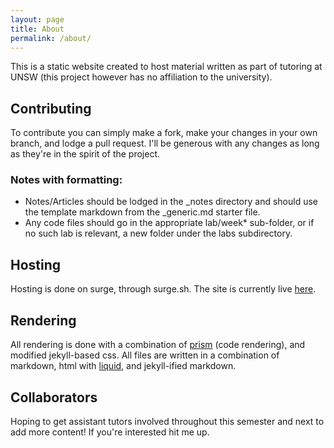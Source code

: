 ```yaml
---
layout: page
title: About
permalink: /about/
---
```


This is a static website created to host material written as part of tutoring at UNSW (this project however has no affiliation to the university).

## Contributing
To contribute you can simply make a fork, make your changes in your own branch, and lodge a pull request. I'll be generous with any changes as long as they're in the spirit of the project.

### Notes with formatting:
* Notes/Articles should be lodged in the \_notes directory and should use the template markdown from the \_generic.md starter file.
* Any code files should go in the appropriate lab/week* sub-folder, or if no such lab is relevant, a new folder under the labs subdirectory.

## Hosting
Hosting is done on surge, through surge.sh. The site is currently live [here](http://unsw-lab.surge.sh/).

## Rendering
All rendering is done with a combination of [prism](https://github.com/PrismJS) (code rendering), and modified jekyll-based css. All files are written in a combination of markdown, html with [liquid](https://github.com/Shopify/liquid/wiki), and jekyll-ified markdown.

## Collaborators
Hoping to get assistant tutors involved throughout this semester and next to add more content! If you're interested hit me up.
